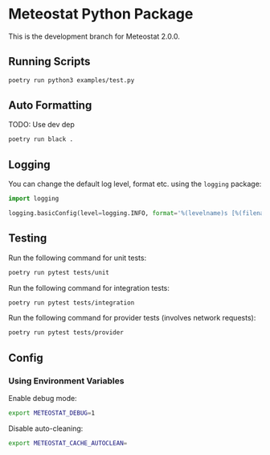 # Meteostat Python Package

This is the development branch for Meteostat 2.0.0.

## Running Scripts

```sh
poetry run python3 examples/test.py
```

## Auto Formatting

TODO: Use dev dep

```sh
poetry run black .
```

## Logging

You can change the default log level, format etc. using the `logging` package:

```py
import logging

logging.basicConfig(level=logging.INFO, format='%(levelname)s [%(filename)s:%(lineno)s] %(message)s')
```

## Testing

Run the following command for unit tests:

```sh
poetry run pytest tests/unit
```

Run the following command for integration tests:

```sh
poetry run pytest tests/integration
```

Run the following command for provider tests (involves network requests):

```sh
poetry run pytest tests/provider
```

## Config

### Using Environment Variables

Enable debug mode:

```sh
export METEOSTAT_DEBUG=1
```

Disable auto-cleaning:

```sh
export METEOSTAT_CACHE_AUTOCLEAN=
```